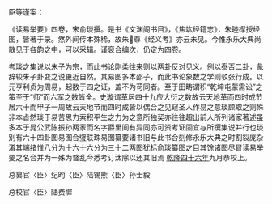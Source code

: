 臣等谨案：

《读易举要》四卷，宋俞琰撰。是书《文渊阁书目》，《焦竑经籍志》，朱睦㮮授经图，皆著于录。然外间传本殊稀，故朱𢑴尊《经义考》亦云未见。今惟永乐大典尚散见于各韵之中，可以采辑。谨裒合编次，仍定为四卷。

考琰之集说以朱子为宗，而此书论刚柔往来则以两卦反对见义。例以泰否二卦，彖辞较朱子卦变之说更近自然。其易图多本邵子，而此书论象数之学则驳张行成。以元亨利贞为周易，起数于四之证，盖不为苟同者。至于田畴谓积“乾坤屯蒙需讼”之策至于“师”而六军之数皆全。史璇谓革居四十九应大衍之数故云天地革而四时成节居六十而甲子一周故云天地节而四时成皆以偶合之见窥圣人作易之意琰顾取之则殊非本㫖然琰于易苦思力索积平生之力为之意所独契亦往往超出前人所列诸家著述虽多本于晁公武陈振孙两家而名字爵里间有异同亦可资考证固宜与所撰集说并行也琰别有六十四卦图易图合璧联珠易图纂要诸书旧与此书合刻修永乐大典之时割裂庞杂淆其端绪惟八分为十六十六分为三十二两图犹标俞琰纂图之目其馀诸图尽冒读易举要之名合并为一殊为瞀乱今悉考订汰除以还其旧焉 [乾隆四十六年](https://zh.m.wikisource.org/wiki/Category:1781%E5%B9%B4_(%E6%8F%90%E5%8F%8A))九月恭校上。

总纂官〈臣〉纪昀〈臣〉陆锡熊〈臣〉孙士毅

总校官〈臣〉陆费墀

